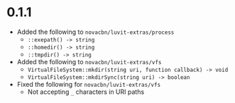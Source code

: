 # 0.1.1
* Added the following to `novacbn/luvit-extras/process`
    * `::exepath() -> string`
    * `::homedir() -> string`
    * `::tmpdir() -> string`
* Added the following to `novacbn/luvit-extras/vfs`
    * `VirtualFileSystem::mkdir(string uri, function callback) -> void`
    * `VirtualFileSystem::mkdirSync(string uri) -> boolean`
* Fixed the following for `novacbn/luvit-extras/vfs`
    * Not accepting `_` characters in URI paths